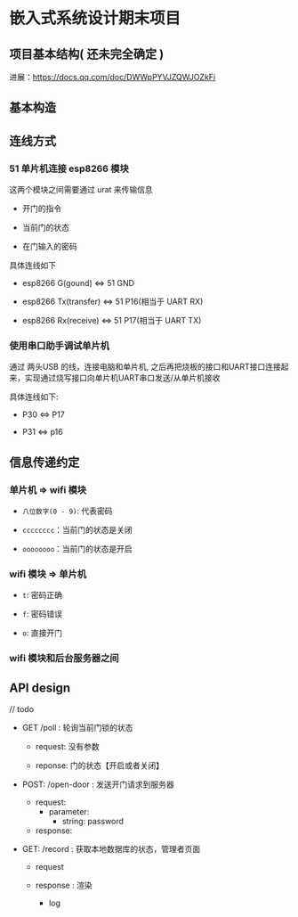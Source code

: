 # 嵌入式系统设计期末项目

## 项目基本结构( 还未完全确定 )

进展：https://docs.qq.com/doc/DWWpPYVJZQWJOZkFi


## 基本构造


## 连线方式

### 51 单片机连接 esp8266 模块

这两个模块之间需要通过 urat 来传输信息

- 开门的指令

- 当前门的状态

- 在门输入的密码

具体连线如下

- esp8266 G(gound) <=> 51 GND 

- esp8266 Tx(transfer) <=> 51 P16(相当于 UART RX)

- esp8266 Rx(receive) <=> 51 P17(相当于 UART TX)

### 使用串口助手调试单片机

通过 两头USB 的线，连接电脑和单片机, 之后再把烧板的接口和UART接口连接起来，实现通过烧写接口向单片机UART串口发送/从单片机接收

具体连线如下:

- P30 <=> P17

- P31 <=> p16

## 信息传递约定

### 单片机 => wifi 模块

- `八位数字(0 - 9)`: 代表密码

- `cccccccc`：当前门的状态是关闭

- `oooooooo`：当前门的状态是开启

### wifi 模块 => 单片机

- `t`: 密码正确

- `f`: 密码错误

- `o`: 直接开门

### wifi 模块和后台服务器之间


## API design

// todo 
- GET /poll : 轮询当前门锁的状态
    
    - request: 没有参数

    - reponse: 门的状态【开启或者关闭】

- POST: /open-door : 发送开门请求到服务器
    
    - request: 
        - parameter:
            - string: password
    - response:


- GET: /record : 获取本地数据库的状态，管理者页面
    
    - request

    - response : 渲染

        - log